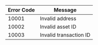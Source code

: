 | Error Code | Message                |
| ---------- | ---------------------- |
| 10001      | Invalid address        |
| 10002      | Invalid asset ID       |
| 10003      | Invalid transaction ID |